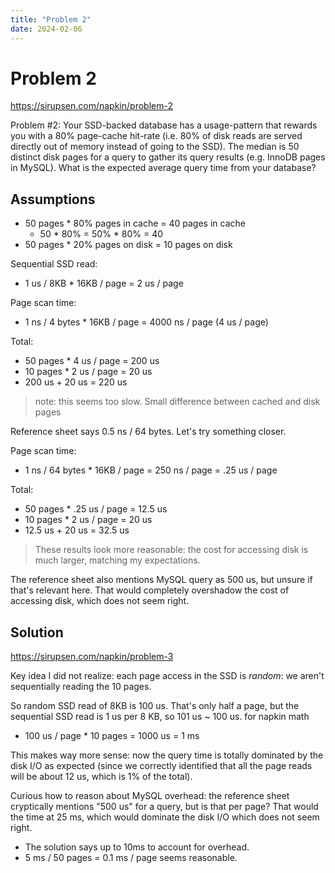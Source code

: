 ```yaml
---
title: "Problem 2"
date: 2024-02-06
---
```


# Problem 2

https://sirupsen.com/napkin/problem-2

Problem #2: Your SSD-backed database has a usage-pattern that rewards
you with a 80% page-cache hit-rate 
(i.e. 80% of disk reads are served directly out of memory instead of going to the SSD).
The median is 50 distinct disk pages for a query to gather its query results 
(e.g. InnoDB pages in MySQL). 
What is the expected average query time from your database?


## Assumptions

* 50 pages * 80% pages in cache = 40 pages in cache
    * 50 * 80% = 50% * 80% = 40
* 50 pages * 20% pages on disk = 10 pages on disk

Sequential SSD read: 
* 1 us / 8KB * 16KB / page = 2 us / page

Page scan time:
* 1 ns / 4 bytes * 16KB / page = 4000 ns / page (4 us / page)

Total: 
* 50 pages * 4 us / page = 200 us
* 10 pages * 2 us / page = 20 us
* 200 us + 20 us = 220 us

> note: this seems too slow. Small difference
> between cached and disk pages 

Reference sheet says 0.5 ns / 64 bytes. 
Let's try something closer. 

Page scan time:
* 1 ns / 64 bytes * 16KB / page = 250 ns / page = .25 us / page

Total:
* 50 pages * .25 us / page = 12.5 us
* 10 pages * 2 us / page = 20 us
* 12.5 us + 20 us = 32.5 us

> These results look more reasonable:
> the cost for accessing disk is much larger,
> matching my expectations. 

The reference sheet also mentions MySQL query as
500 us, but unsure if that's relevant here. 
That would completely overshadow the cost of
accessing disk, which does not seem right.  

## Solution

https://sirupsen.com/napkin/problem-3

Key idea I did not realize: each page access
in the SSD is _random_: we aren't sequentially 
reading the 10 pages. 

So random SSD read of 8KB is 100 us.
That's only half a page, but the sequential
SSD read is 1 us per 8 KB, so 101 us ~ 100 us.
for napkin math
* 100 us / page * 10 pages = 1000 us = 1 ms

This makes way more sense: now the query time
is totally dominated by the disk I/O as expected
(since we correctly identified that all the page 
reads will be about 12 us, which is 1% of the total).

Curious how to reason about MySQL overhead: 
the reference sheet cryptically mentions 
"500 us" for a query, but is that per page? 
That would the time at 25 ms, which would dominate
the disk I/O which does not seem right.
* The solution says up to 10ms to account for overhead. 
* 5 ms / 50 pages = 0.1 ms / page seems reasonable.
